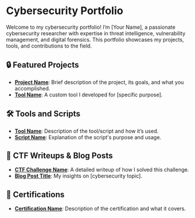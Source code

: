 # Cybersecurity Portfolio

Welcome to my cybersecurity portfolio! I’m [Your Name], a passionate cybersecurity researcher with expertise in threat intelligence, vulnerability management, and digital forensics. This portfolio showcases my projects, tools, and contributions to the field.

## 🔒 Featured Projects
- **[Project Name](link-to-project)**: Brief description of the project, its goals, and what you accomplished.
- **[Tool Name](link-to-tool)**: A custom tool I developed for [specific purpose].

## 🛠️ Tools and Scripts
- **[Tool Name](link-to-tool-directory)**: Description of the tool/script and how it’s used.
- **[Script Name](link-to-script)**: Explanation of the script's purpose and usage.

## 📝 CTF Writeups & Blog Posts
- **[CTF Challenge Name](link-to-writeup)**: A detailed writeup of how I solved this challenge.
- **[Blog Post Title](link-to-blog-post)**: My insights on [cybersecurity topic].

## 📜 Certifications
- **[Certification Name](link-to-verification)**: Description of the certification and what it covers.

